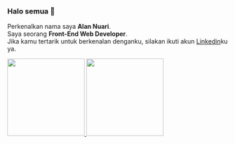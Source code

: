 ### Halo semua 👋

Perkenalkan nama saya **Alan Nuari**.  
Saya seorang **Front-End Web Developer**.  
Jika kamu tertarik untuk berkenalan denganku, silakan ikuti akun [Linkedin](https://www.linkedin.com/in/alan-nuari/)ku ya.

<p align="left">
  <a href="https://github.com/alannuari">
    <img height="176em" src="https://github-readme-stats-eight-theta.vercel.app/api?username=alannuari&show_icons=true&theme=algolia&include_all_commits=true&count_private=true"/>
    <img height="176em" src="https://github-readme-stats-eight-theta.vercel.app/api/top-langs/?username=alannuari&layout=compact&langs_count=8&theme=algolia"/>
  </a>
</p>
